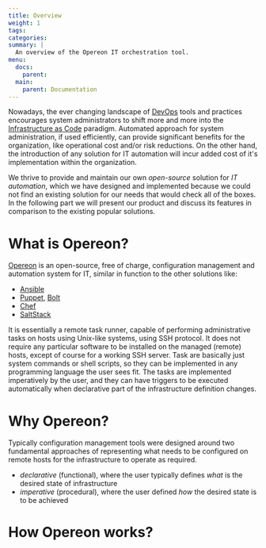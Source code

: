 ```yaml
---
title: Overview
weight: 1
tags:
categories:
summary: |
  An overview of the Opereon IT orchestration tool.
menu:
  docs:
    parent: 
  main:
    parent: Documentation
---
```



Nowadays, the ever changing landscape of [DevOps](https://en.wikipedia.org/wiki/DevOps) tools and practices encourages 
system administrators to shift more and more into the [Infrastructure as Code](https://en.wikipedia.org/wiki/Infrastructure_as_code)
paradigm. Automated approach for system administration, if used efficiently, can provide significant benefits for the 
organization, like operational cost and/or risk reductions. On the other hand, the introduction of any solution 
for IT automation will incur added cost of it's implementation within the organization. 

We thrive to provide and maintain our own *open-source* solution for *IT automation*, which we have designed and 
implemented because we could not find an existing solution for our needs that would check all of the boxes. In the 
following part we will present our product and discuss its features in comparison to the existing popular solutions.  


# What is Opereon?

[Opereon](https://opereon.io) is an open-source, free of charge, configuration management and automation system for IT, 
similar in function to the other solutions like:

- [Ansible](https://www.ansible.com) 
- [Puppet](https://puppet.com), [Bolt](https://puppet.com/products/bolt)
- [Chef](https://www.chef.io)
- [SaltStack](https://www.saltstack.com)

It is essentially a remote task runner, capable of performing administrative tasks on hosts using Unix-like systems, 
using SSH protocol. It does not require any particular software to be installed on the managed (remote) hosts, except 
of course for a working SSH server. Task are basically just system commands or shell scripts, so they can be implemented
in any programming language the user sees fit. The tasks are implemented imperatively by the user, and they can have 
triggers to be executed automatically when declarative part of the infrastructure definition changes. 


# Why Opereon?

Typically configuration management tools were designed around two fundamental approaches of representing what needs to be
configured on remote hosts for the infrastructure to operate as required. 
 
- *declarative* (functional), where the user typically defines *what* is the desired state of infrastructure
- *imperative* (procedural), where the user defined *how* the desired state is to be achieved  


# How Opereon works?


